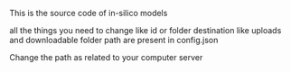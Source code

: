 
This is the source code of in-silico models

all the things you need to change like id or folder destination like uploads
and downloadable folder path are present in config.json 

Change the path as related to your computer server




